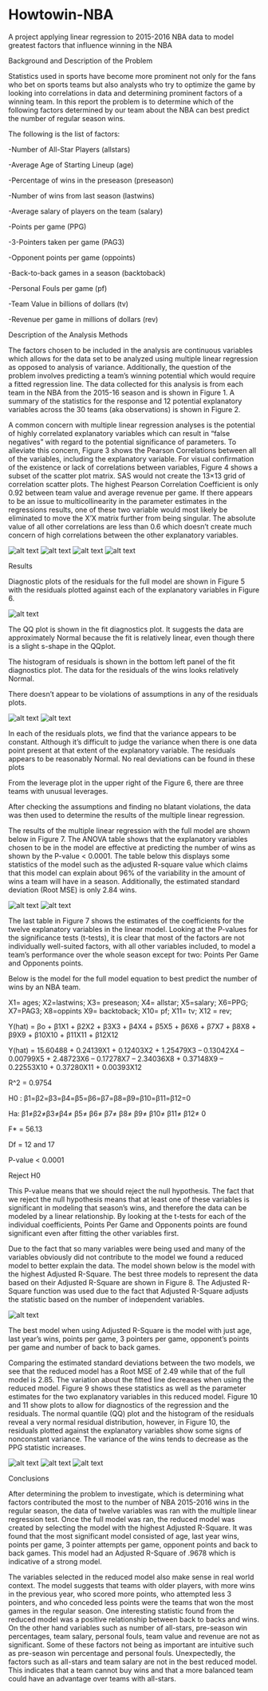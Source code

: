 # Howtowin-NBA
A project applying linear regression to 2015-2016 NBA data to model greatest factors that influence winning in the NBA

Background and Description of the Problem

Statistics used in sports have become more prominent not only for the fans who bet on sports teams but also analysts who try to optimize the game by looking into correlations in data and determining prominent factors of a winning team. In this report the problem is to determine which of the following factors determined by our team about the NBA can best predict the number of regular season wins.

The following is the list of factors:

-Number of All-Star Players (allstars)

-Average Age of Starting Lineup (age)

-Percentage of wins in the preseason (preseason)

-Number of wins from last season (lastwins)

-Average salary of players on the team (salary)

-Points per game (PPG)

-3-Pointers taken per game (PAG3)

-Opponent points per game (oppoints)

-Back-to-back games in a season (backtoback)

-Personal Fouls per game (pf)

-Team Value in billions of dollars (tv)

-Revenue per game in millions of dollars (rev)

 

Description of the Analysis Methods

The factors chosen to be included in the analysis are continuous variables which allows for the data set to be analyzed using multiple linear regression as opposed to analysis of variance. Additionally, the question of the problem involves predicting a team’s winning potential which would require a fitted regression line. The data collected for this analysis is from each team in the NBA from the 2015-16 season and is shown in Figure 1. A summary of the statistics for the response and 12 potential explanatory variables across the 30 teams (aka observations) is shown in Figure 2.

A common concern with multiple linear regression analyses is the potential of highly correlated explanatory variables which can result in “false negatives” with regard to the potential significance of parameters. To alleviate this concern, Figure 3 shows the Pearson Correlations between all of the variables, including the explanatory variable. For visual confirmation of the existence or lack of correlations between variables, Figure 4 shows a subset of the scatter plot matrix. SAS would not create the 13×13 grid of correlation scatter plots. The highest Pearson Correlation Coefficient is only 0.92 between team value and average revenue per game. If there appears to be an issue to multicollinearity in the parameter estimates in the regressions results, one of these two variable would most likely be eliminated to move the X’X matrix further from being singular. The absolute value of all other correlations are less than 0.6 which doesn’t create much concern of high correlations between the other explanatory variables.

![alt text](https://github.com/pamazing1515/Howtowin-NBA/blob/master/fig1.JPG)
![alt text](https://github.com/pamazing1515/Howtowin-NBA/blob/master/fig2.JPG)
![alt text](https://github.com/pamazing1515/Howtowin-NBA/blob/master/fig3.JPG)
![alt text](https://github.com/pamazing1515/Howtowin-NBA/blob/master/fig4.JPG)

Results

Diagnostic plots of the residuals for the full model are shown in Figure 5 with the residuals plotted against each of the explanatory variables in Figure 6.

![alt text](https://github.com/pamazing1515/Howtowin-NBA/blob/master/fig5.JPG)

The QQ plot is shown in the fit diagnostics plot. It suggests the data are approximately Normal because the fit is relatively linear, even though there is a slight s-shape in the QQplot.

The histogram of residuals is shown in the bottom left panel of the fit diagnostics plot. The data for the residuals of the wins looks relatively Normal.

There doesn’t appear to be violations of assumptions in any of the residuals plots.

![alt text](https://github.com/pamazing1515/Howtowin-NBA/blob/master/fig6.1.JPG)
![alt text](https://github.com/pamazing1515/Howtowin-NBA/blob/master/fig6.2.JPG)

In each of the residuals plots, we find that the variance appears to be constant. Although it’s difficult to judge the variance when there is one data point present at that extent of the explanatory variable. The residuals appears to be reasonably Normal. No real deviations can be found in these plots

From the leverage plot in the upper right of the Figure 6, there are three teams with unusual leverages.

After checking the assumptions and finding no blatant violations, the data was then used to determine the results of the multiple linear regression.

The results of the multiple linear regression with the full model are shown below in Figure 7. The ANOVA table shows that the explanatory variables chosen to be in the model are effective at predicting the number of wins as shown by the P-value < 0.0001. The table below this displays some statistics of the model such as the adjusted R-square value which claims that this model can explain about 96% of the variability in the amount of wins a team will have in a season. Additionally, the estimated standard deviation (Root MSE) is only 2.84 wins.

![alt text](https://github.com/pamazing1515/Howtowin-NBA/blob/master/fig7.1.JPG)
![alt text](https://github.com/pamazing1515/Howtowin-NBA/blob/master/fig7.2.JPG)

The last table in Figure 7 shows the estimates of the coefficients for the twelve explanatory variables in the linear model. Looking at the P-values for the significance tests (t-tests), it is clear that most of the factors are not individually well-suited factors, with all other variables included, to model a team’s performance over the whole season except for two: Points Per Game and Opponents points.

Below is the model for the full model equation to best predict the number of wins by an NBA team.

X1= ages; X2=lastwins; X3= preseason; X4= allstar; X5=salary; X6=PPG; X7=PAG3; X8=oppints X9= backtoback; X10= pf; X11= tv; X12 = rev;

Y(hat) = βo + β1X1 + β2X2 + β3X3 + β4X4 + β5X5 + β6X6 + β7X7 + β8X8 + β9X9 + β10X10 + β11X11 + β12X12

Y(hat) = 15.60488 + 0.24139X1 + 0.12403X2 + 1.25479X3 – 0.13042X4 – 0.00799X5 + 2.48723X6 – 0.17278X7 – 2.34036X8 + 0.37148X9 – 0.22553X10 + 0.37280X11 + 0.00393X12

R^2 = 0.9754

H0 : β1=β2=β3=β4=β5=β6=β7=β8=β9=β10=β11=β12=0

Ha:  β1≠β2≠β3≠β4≠ β5≠ β6≠ β7≠ β8≠ β9≠ β10≠ β11≠ β12≠ 0

F* = 56.13

Df = 12 and 17

P-value < 0.0001

Reject H0

This P-value means that we should reject the null hypothesis. The fact that we reject the null hypothesis means that at least one of these variables is significant in modeling that season’s wins, and therefore the data can be modeled by a linear relationship. By looking at the t-tests for each of the individual coefficients, Points Per Game and Opponents points are found significant even after fitting the other variables first.

Due to the fact that so many variables were being used and many of the variables obviously did not contribute to the model we found a reduced model to better explain the data. The model shown below is the model with the highest Adjusted R-Square. The best three models to represent the data based on their Adjusted R-Square are shown in Figure 8. The Adjusted R-Square function was used due to the fact that Adjusted R-Square adjusts the statistic based on the number of independent variables.

![alt text](https://github.com/pamazing1515/Howtowin-NBA/blob/master/fig8.JPG)

The best model when using Adjusted R-Square is the model with just age, last year’s wins, points per game, 3 pointers per game, opponent’s points per game and number of back to back games.

Comparing the estimated standard deviations between the two models, we see that the reduced model has a Root MSE of 2.49 while that of the full model is 2.85. The variation about the fitted line decreases when using the reduced model. Figure 9 shows these statistics as well as the parameter estimates for the two explanatory variables in this reduced model. Figure 10 and 11 show plots to allow for diagnostics of the regression and the residuals. The normal quantile (QQ) plot and the histogram of the residuals reveal a very normal residual distribution, however, in Figure 10, the residuals plotted against the explanatory variables show some signs of nonconstant variance. The variance of the wins tends to decrease as the PPG statistic increases.

![alt text](https://github.com/pamazing1515/Howtowin-NBA/blob/master/fig9.JPG)
![alt text](https://github.com/pamazing1515/Howtowin-NBA/blob/master/fig10.JPG)
![alt text](https://github.com/pamazing1515/Howtowin-NBA/blob/master/fig11.JPG)

Conclusions

After determining the problem to investigate, which is determining what factors contributed the most to the number of NBA 2015-2016 wins in the regular season, the data of twelve variables was ran with the multiple linear regression test. Once the full model was ran, the reduced model was created by selecting the model with the highest Adjusted R-Square. It was found that the most significant model consisted of age, last year wins, points per game, 3 pointer attempts per game, opponent points and back to back games. This model had an Adjusted R-Square of .9678 which is indicative of a strong model.

 

The variables selected in the reduced model also make sense in real world context. The model suggests that teams with older players, with more wins in the previous year, who scored more points, who attempted less 3 pointers, and who conceded less points were the teams that won the most games in the regular season. One interesting statistic found from the reduced model was a positive relationship between back to backs and wins. On the other hand variables such as number of all-stars, pre-season win percentages, team salary, personal fouls, team value and revenue are not as significant. Some of these factors not being as important are intuitive such as pre-season win percentage and personal fouls. Unexpectedly, the factors such as all-stars and team salary are not in the best reduced model. This indicates that a team cannot buy wins and that a more balanced team could have an advantage over teams with all-stars.

 


